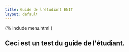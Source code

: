 ```yaml
---
title: Guide de l'étudiant ENIT
layout: default
---
```

{% include menu.html }

## Ceci est un test du guide de l'étudiant.
